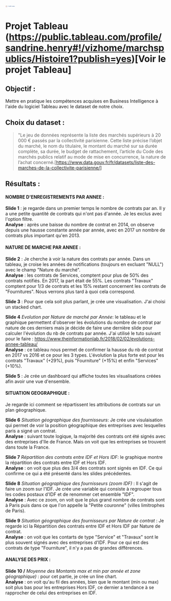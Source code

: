 <img src="logo.png" alt="Logo_tableau" style="width: 30px;"/>

# Projet Tableau (https://public.tableau.com/profile/sandrine.henry#!/vizhome/marchspublics/Histoire1?publish=yes)[Voir le projet Tableau]

## Objectif : 
Mettre en pratique les compétences acquises en Business Intelligence à l'aide du logiciel Tableau avec le dataset de notre choix.

## Choix du dataset : 

> "Le jeu de données représente la liste des marchés supérieurs à 20 000 € passés par la collectivité parisienne. Cette liste précise l’objet du marché, le nom du titulaire, le montant du marché sur sa durée complète, sa durée, le budget de rattachement, l’article du Code des marchés publics relatif au mode de mise en concurrence, la nature de l’achat concerné.[https://www.data.gouv.fr/fr/datasets/liste-des-marches-de-la-collectivite-parisienne/]


## Résultats : 

#### NOMBRE D'ENREGISTREMENTS PAR ANNEE : 

**Slide 1** : je regarde dans un premier temps le nombre de contrats par an. Il y a une petite quantité de contrats qui n'ont pas d'année. Je les exclus avec l'option filtre.
<br/>**Analyse** : après une baisse du nombre de contrat en 2014, on observe depuis une hausse constante année par année, avec en 2017 un nombre de contrats plus important qu'en 2013.
  
#### NATURE DE MARCHE PAR ANNEE : 

**Slide 2** : Je cherche à voir la nature des contrats par année. Dans un tableau, je croise les années de notifications (toujours en excluant "NULL") avec le champ "Nature du marché".
<br/>**Analyse** : les contrats de Services, comptent pour plus de 50% des contrats notifiés. En 2017, la part était de 55%. Les contrats "Travaux" comptent pour 1/3 de contrats et les 15% restant concernent les contrats de "Fournitures". Nous verrons plus tard à quoi cela correspond.

**Slide 3** : Pour que cela soit plus parlant, je crée une visualisation. J'ai choisi un stacked chart.

**Slide 4** _Evolution par Nature de marché par Année_: le tableau et le graphique permettent d'observer les évolutions du nombre de contrat par nature de ces derniers mais je décide de faire une dernière slide pour calculer l'évolution du nb de contrats par année. 
J'ai utilisé le tuto suivant pour le faire : https://www.theinformationlab.fr/2018/02/02/evolutions-annee-tableau/
<br/>**Analyse** : ce tableau nous permet de confirmer la hausse du nb de contrat en 2017 vs 2016 et ce pour les 3 types. L'évolution la plus forte est pour les contrats "Travaux" (+29%), puis "Fourniture" (+15%) et enfin "Services" (+10%).

**Slide 5** : Je crée un dashboard qui affiche toutes les visualisations créées afin avoir une vue d'ensemble. 

#### SITUATION GEOGRAPHIQUE :

Je regarde ici comment se répartissent les attributions de contrats sur un plan géographique. 

**Slide 6** _Situation géographique des fournisseurs_: Je crée une visulaisation qui permet de voir la position géographique des entreprises avec lesquelles paris a signé un contrat. 
<br/>**Analyse** : suivant toute logique, la majorité des contrats ont été signés avec des entreprises d'Ile de France. Mais on voit que les entreprises se trouvent dans toute la France. 
    
**Slide 7** _Répartition des contrats entre IDF et Hors IDF_: le graphique montre la répartition des contrats entre IDF et Hors IDF. 
<br/>**Analyse** : on voit que plus des 3/4 des contrats sont signés en IDF. Ce qui confirme ce qui a été présenté dans les slides précédentes. 
 
**Slide 8** _Situation géographique des fournisseurs (zoom IDF)_ : Il s'agit de faire un zoom sur l'IDF. Je crée une variable qui consiste à regrouper tous les codes postaux d'IDF et de renommer cet ensemble "IDF".
<br/>**Analyse** : Avec ce zoom, on voit que le plus grand nombre de contrats sont à Paris puis dans ce que l'on appelle la "Petite couronne" (villes limitrophes de Paris).
    
**Slide 9** _Situation géographique des fournisseurs par Nature de contrat_ : Je regarde ici la Répartition des contrats entre IDF et Hors IDF par Nature de contrat.
<br/>**Analyse** : on voit que les contarts de type "Service" et "Travaux" sont le plus souvent signés avec des entreprises d'IDF. Pour ce qui est des contrats de type "Fourniture", il n'y a pas de grandes différences. 
    
#### ANALYSE DES PRIX :

**Slide 10 /** _Moyenne des Montants max et min par année et zone géographique)_ : pour cet partie, je crée un line chart. 
<br/>**Analyse** : on voit qu'au fil des années, bien que le montant (min ou max) soit plus bas pour les entreprises Hors IDF, ce dernier a tendance à se rapprocher de celui des entreprises en IDF.


